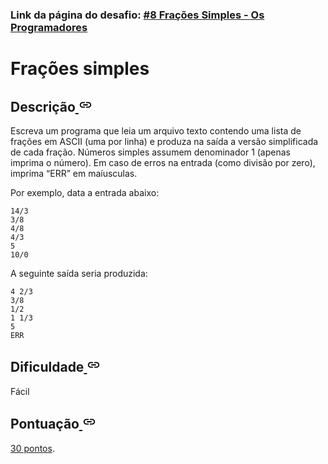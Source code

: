 <h3>Link da página do desafio: <a href="https://osprogramadores.com/desafios/d08/#pontua%C3%A7%C3%A3o" target="_blank">#8 Frações Simples - Os Programadores</a></h3>

<div id="post-content">
<h1 id="frações-simples">Frações simples</h1>
<h2 id="descrição">Descrição<a class="header-link" href="#descrição">  <svg class="fill-current o-60 hover-accent-color-light" height="22px" viewBox="0 0 24 24" width="22px" xmlns="http://www.w3.org/2000/svg"><path d="M0 0h24v24H0z" fill="none"></path><path d="M3.9 12c0-1.71 1.39-3.1 3.1-3.1h4V7H7c-2.76 0-5 2.24-5 5s2.24 5 5 5h4v-1.9H7c-1.71 0-3.1-1.39-3.1-3.1zM8 13h8v-2H8v2zm9-6h-4v1.9h4c1.71 0 3.1 1.39 3.1 3.1s-1.39 3.1-3.1 3.1h-4V17h4c2.76 0 5-2.24 5-5s-2.24-5-5-5z"></path></svg></a></h2>
<p>Escreva um programa que leia um arquivo texto contendo uma lista de frações em
ASCII (uma por linha) e produza na saída a versão simplificada de cada fração.
Números simples assumem denominador 1 (apenas imprima o número). Em caso de
erros na entrada (como divisão por zero), imprima “ERR” em maíusculas.</p>
<p>Por exemplo, data a entrada abaixo:</p>
<pre><code class="hljs">14/3
3/8
4/8
4/3
5
10/0
</code></pre>
<p>A seguinte saída seria produzida:</p>
<pre><code class="hljs">4 2/3
3/8
1/2
1 1/3
5
ERR
</code></pre>
<h2 id="dificuldade">Dificuldade<a class="header-link" href="#dificuldade">  <svg class="fill-current o-60 hover-accent-color-light" height="22px" viewBox="0 0 24 24" width="22px" xmlns="http://www.w3.org/2000/svg"><path d="M0 0h24v24H0z" fill="none"></path><path d="M3.9 12c0-1.71 1.39-3.1 3.1-3.1h4V7H7c-2.76 0-5 2.24-5 5s2.24 5 5 5h4v-1.9H7c-1.71 0-3.1-1.39-3.1-3.1zM8 13h8v-2H8v2zm9-6h-4v1.9h4c1.71 0 3.1 1.39 3.1 3.1s-1.39 3.1-3.1 3.1h-4V17h4c2.76 0 5-2.24 5-5s-2.24-5-5-5z"></path></svg></a></h2>
<p>Fácil</p>
<h2 id="pontuação">Pontuação<a class="header-link" href="#pontuação">  <svg class="fill-current o-60 hover-accent-color-light" height="22px" viewBox="0 0 24 24" width="22px" xmlns="http://www.w3.org/2000/svg"><path d="M0 0h24v24H0z" fill="none"></path><path d="M3.9 12c0-1.71 1.39-3.1 3.1-3.1h4V7H7c-2.76 0-5 2.24-5 5s2.24 5 5 5h4v-1.9H7c-1.71 0-3.1-1.39-3.1-3.1zM8 13h8v-2H8v2zm9-6h-4v1.9h4c1.71 0 3.1 1.39 3.1 3.1s-1.39 3.1-3.1 3.1h-4V17h4c2.76 0 5-2.24 5-5s-2.24-5-5-5z"></path></svg></a></h2>
<p><a href="https://osprogramadores.com/scores">30 pontos</a>.</p>
</div>
